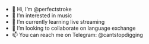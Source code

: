 - 👋 Hi, I’m @perfectstroke
- 👀 I’m interested in music
- 🌱 I’m currently learning live streaming
- 💞️ I’m looking to collaborate on language exchange
- 📫 You can reach me on Telegram: @cantstopdigging

<!---
perfectstroke/perfectstroke is a ✨ special ✨ repository because its `README.md` (this file) appears on your GitHub profile.
You can click the Preview link to take a look at your changes.
--->
